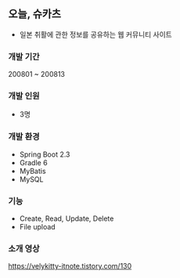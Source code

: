 ## 오늘, 슈카츠
- 일본 취활에 관한 정보를 공유하는 웹 커뮤니티 사이트

### 개발 기간
200801 ~ 200813

### 개발 인원
- 3명

### 개발 환경
- Spring Boot 2.3
- Gradle 6
- MyBatis
- MySQL

### 기능
- Create, Read, Update, Delete
- File upload

### 소개 영상
https://velykitty-itnote.tistory.com/130
